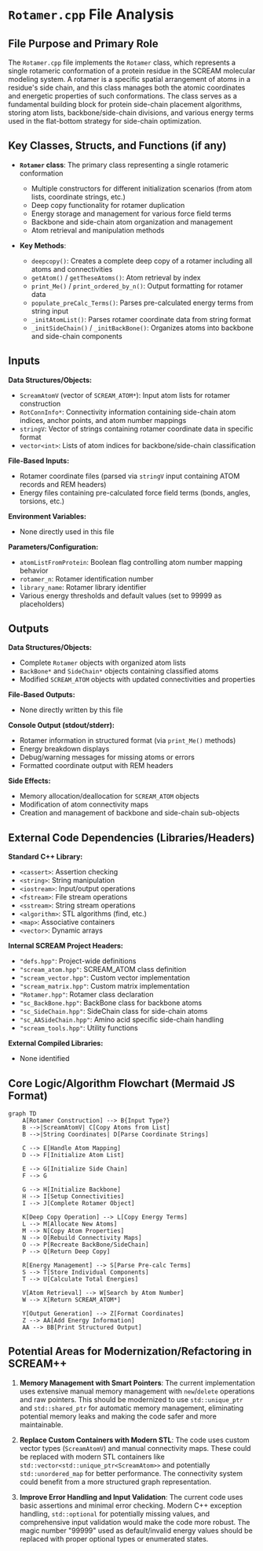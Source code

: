 # `Rotamer.cpp` File Analysis

## File Purpose and Primary Role

The `Rotamer.cpp` file implements the `Rotamer` class, which represents a single rotameric conformation of a protein residue in the SCREAM molecular modeling system. A rotamer is a specific spatial arrangement of atoms in a residue's side chain, and this class manages both the atomic coordinates and energetic properties of such conformations. The class serves as a fundamental building block for protein side-chain placement algorithms, storing atom lists, backbone/side-chain divisions, and various energy terms used in the flat-bottom strategy for side-chain optimization.

## Key Classes, Structs, and Functions (if any)

- **`Rotamer` class**: The primary class representing a single rotameric conformation

  - Multiple constructors for different initialization scenarios (from atom lists, coordinate strings, etc.)
  - Deep copy functionality for rotamer duplication
  - Energy storage and management for various force field terms
  - Backbone and side-chain atom organization and management
  - Atom retrieval and manipulation methods

- **Key Methods**:
  - `deepcopy()`: Creates a complete deep copy of a rotamer including all atoms and connectivities
  - `getAtom()` / `getTheseAtoms()`: Atom retrieval by index
  - `print_Me()` / `print_ordered_by_n()`: Output formatting for rotamer data
  - `populate_preCalc_Terms()`: Parses pre-calculated energy terms from string input
  - `_initAtomList()`: Parses rotamer coordinate data from string format
  - `_initSideChain()` / `_initBackBone()`: Organizes atoms into backbone and side-chain components

## Inputs

**Data Structures/Objects:**

- `ScreamAtomV` (vector of `SCREAM_ATOM*`): Input atom lists for rotamer construction
- `RotConnInfo*`: Connectivity information containing side-chain atom indices, anchor points, and atom number mappings
- `stringV`: Vector of strings containing rotamer coordinate data in specific format
- `vector<int>`: Lists of atom indices for backbone/side-chain classification

**File-Based Inputs:**

- Rotamer coordinate files (parsed via `stringV` input containing ATOM records and REM headers)
- Energy files containing pre-calculated force field terms (bonds, angles, torsions, etc.)

**Environment Variables:**

- None directly used in this file

**Parameters/Configuration:**

- `atomListFromProtein`: Boolean flag controlling atom number mapping behavior
- `rotamer_n`: Rotamer identification number
- `library_name`: Rotamer library identifier
- Various energy thresholds and default values (set to 99999 as placeholders)

## Outputs

**Data Structures/Objects:**

- Complete `Rotamer` objects with organized atom lists
- `BackBone*` and `SideChain*` objects containing classified atoms
- Modified `SCREAM_ATOM` objects with updated connectivities and properties

**File-Based Outputs:**

- None directly written by this file

**Console Output (stdout/stderr):**

- Rotamer information in structured format (via `print_Me()` methods)
- Energy breakdown displays
- Debug/warning messages for missing atoms or errors
- Formatted coordinate output with REM headers

**Side Effects:**

- Memory allocation/deallocation for `SCREAM_ATOM` objects
- Modification of atom connectivity maps
- Creation and management of backbone and side-chain sub-objects

## External Code Dependencies (Libraries/Headers)

**Standard C++ Library:**

- `<cassert>`: Assertion checking
- `<string>`: String manipulation
- `<iostream>`: Input/output operations
- `<fstream>`: File stream operations
- `<sstream>`: String stream operations
- `<algorithm>`: STL algorithms (find, etc.)
- `<map>`: Associative containers
- `<vector>`: Dynamic arrays

**Internal SCREAM Project Headers:**

- `"defs.hpp"`: Project-wide definitions
- `"scream_atom.hpp"`: SCREAM_ATOM class definition
- `"scream_vector.hpp"`: Custom vector implementation
- `"scream_matrix.hpp"`: Custom matrix implementation
- `"Rotamer.hpp"`: Rotamer class declaration
- `"sc_BackBone.hpp"`: BackBone class for backbone atoms
- `"sc_SideChain.hpp"`: SideChain class for side-chain atoms
- `"sc_AASideChain.hpp"`: Amino acid specific side-chain handling
- `"scream_tools.hpp"`: Utility functions

**External Compiled Libraries:**

- None identified

## Core Logic/Algorithm Flowchart (Mermaid JS Format)

```mermaid
graph TD
    A[Rotamer Construction] --> B{Input Type?}
    B -->|ScreamAtomV| C[Copy Atoms from List]
    B -->|String Coordinates| D[Parse Coordinate Strings]

    C --> E[Handle Atom Mapping]
    D --> F[Initialize Atom List]

    E --> G[Initialize Side Chain]
    F --> G

    G --> H[Initialize Backbone]
    H --> I[Setup Connectivities]
    I --> J[Complete Rotamer Object]

    K[Deep Copy Operation] --> L[Copy Energy Terms]
    L --> M[Allocate New Atoms]
    M --> N[Copy Atom Properties]
    N --> O[Rebuild Connectivity Maps]
    O --> P[Recreate BackBone/SideChain]
    P --> Q[Return Deep Copy]

    R[Energy Management] --> S[Parse Pre-calc Terms]
    S --> T[Store Individual Components]
    T --> U[Calculate Total Energies]

    V[Atom Retrieval] --> W[Search by Atom Number]
    W --> X[Return SCREAM_ATOM*]

    Y[Output Generation] --> Z[Format Coordinates]
    Z --> AA[Add Energy Information]
    AA --> BB[Print Structured Output]
```

## Potential Areas for Modernization/Refactoring in SCREAM++

1. **Memory Management with Smart Pointers**: The current implementation uses extensive manual memory management with `new`/`delete` operations and raw pointers. This should be modernized to use `std::unique_ptr` and `std::shared_ptr` for automatic memory management, eliminating potential memory leaks and making the code safer and more maintainable.

2. **Replace Custom Containers with Modern STL**: The code uses custom vector types (`ScreamAtomV`) and manual connectivity maps. These could be replaced with modern STL containers like `std::vector<std::unique_ptr<ScreamAtom>>` and potentially `std::unordered_map` for better performance. The connectivity system could benefit from a more structured graph representation.

3. **Improve Error Handling and Input Validation**: The current code uses basic assertions and minimal error checking. Modern C++ exception handling, `std::optional` for potentially missing values, and comprehensive input validation would make the code more robust. The magic number "99999" used as default/invalid energy values should be replaced with proper optional types or enumerated states.
